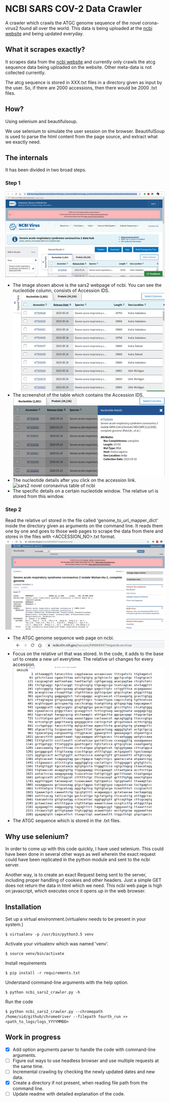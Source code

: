 # NCBI SARS COV-2 Data Crawler
A crawler which crawls the ATGC genome sequence of the novel corona-virus2
found all over the world. This data is being uploaded at the [ncbi
website](https://www.ncbi.nlm.nih.gov/labs/virus/vssi/#/virus?SeqType_s=Nucleotide&VirusLineage_ss=Severe%20acute%20respiratory%20syndrome%20coronavirus%202,%20taxid:2697049&Completeness_s=complete) and being updated everyday.

## What it scrapes exactly?
It scrapes data from the [ncbi website](https://www.ncbi.nlm.nih.gov/labs/virus/vssi/#/virus?SeqType_s=Nucleotide&VirusLineage_ss=Severe%20acute%20respiratory%20syndrome%20coronavirus%202,%20taxid:2697049&Completeness_s=complete) and currently only crawls the atcg
sequence data being uploaded on the website. Other meta-data is not collected
currently.

The atcg sequence is stored in XXX.txt files in a directory given as
input by the user. So, if there are 2000 accessions, then there would be
2000 .txt files.

## How?
Using selenium and beautifulsoup.

We use selenium to simulate the user session on the browser.
BeautifulSoup is used to parse the html content from the page source, and
extract what we exactly need.

## The internals
It has been divided in two broad steps.
### Step 1
![sars2 novel coronavirus webpage of ncbi](screenshots/homepage_screenshot.png)
- The image shown above is the sars2 webpage of ncbi. You can see the nucleotide column, consists of Accession IDS.
![sars2 novel coronavirus table of ncbi](screenshots/homepage_table_screenshot.png)
- The screenshot of the table which contains the Accession IDS.
![sars2 novel coronavirus table of ncbi](screenshots/homepage_accessionclick_details.png)
- The nucleotide details after you click on the accession link.
![sars2 novel coronavirus table of ncbi](screenshots/nucleotide_details.png)
- The specific details on a certain nucleotide window. The relative url is stored from this window.

### Step 2
Read the relative url stored in the file called 'genome_to_url_mapper_dict' inside the directory given as arguments
on the command line. It reads them one by one and goes to those web pages to scrape the data from there and stores
in the files with <ACCESSION_NO>.txt format.
![sars2 novel coronavirus table of ncbi](screenshots/atcg_url_page_screenshot.png)
- The ATGC genome sequence web page on ncbi.
![sars2 novel coronavirus table of ncbi](screenshots/atcg_sequence_url_only_screenshot.png)
- Focus on the relative url that was stored. In the code, it adds to the base url to create a new url everytime.
The relative url changes for every accession.
![sars2 novel coronavirus table of ncbi](screenshots/atcg_sequence_screenshot.png)
- The ATGC sequence which is stored in the .txt files.

## Why use selenium?

In order to come up with this code quickly, I have used selenium. This could
have been done in several other ways as well wherein the exact request
could have been replicated in the python module and sent to the ncbi server.

Another way, is to create an exact Request being sent to the server, including
proper handling of cookies and other headers. Just a simple GET does not
return the data in html which we need. This ncbi web page is high on
javascript, which executes once it opens up in the web browser.


## Installation
Set up a virtual environment.(virtualenv needs to be present in your system.)
```
$ virtualenv -p /usr/bin/python3.5 venv
```
Activate your virtualenv which was named 'venv'.
```
$ source venv/bin/activate
```
Install requirements
```
$ pip install -r requirements.txt
```
Understand command-line arguments with the help option.
```
$ python ncbi_sars2_crawler.py -h
```
Run the code
```
$ python ncbi_sars2_crawler.py --chromepath /home/sid/github/chromedriver --filepath fourth_run >> <path_to_logs/logs_YYYYMMDD>
```


## Work in progress
- [x] Add option arguments parser to handle the code with command-line
arguments.
- [ ] Figure out ways to use headless browser and use multiple requests
at the same time.
- [ ] Incremental crawling by checking the newly updated dates and new data.
- [x] Create a directory if not present, when reading file path from the command line.
- [ ] Update readme with detailed explanation of the code.
